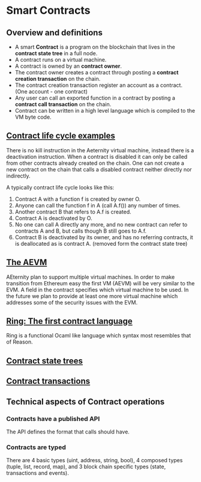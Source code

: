 # Smart Contracts

## Overview and definitions

- A smart **Contract** is a program on the blockchain that lives in the **contract state tree** in a full node.
- A contract runs on a virtual machine.
- A contract is owned by an **contract owner**.
- The contract owner creates a contract through posting a **contract creation transaction** on the chain.
- The contract creation transaction register an account as a contract. (One account - one contract)
- Any user can call an exported function in a contract by posting a  **contract call transaction** on the chain.
- Contract can be written in a high level language which is compiled to the VM byte code.

## [Contract life cycle examples](./contract_life_cycle.md)

There is no kill instruction in the Aeternity virtual machine, instead there is a deactivation instruction.
When a contract is disabled it can only be called from other contracts already created on the chain.
One can not create a new contract on the chain that calls a disabled contract neither directly nor indirectly.

A typically contract life cycle looks like this:
1. Contract A with a function f is created by owner O.
2. Anyone can call the function f in A (call A.f()) any number of times.
3. Another contract B that refers to A.f is created.
4. Contract A is deactivated by O.
5. No one can call A directly any more, and no new contract can refer to contracts A and B, but calls though B still goes to A.f.
6. Contract B is deactivated by its owner, and has no referring contracts, it is deallocated as is contract A. (removed form the contract state tree)

## [The AEVM](./aevm.md)

AEternity plan to support multiple virtual machines.
In order to make transition from Ethereum easy the first VM (AEVM) will be very similar to the EVM.
A field in the contract specifies which virtual machine to be used.
In the future we plan to provide at least one more virtual machine which addresses some of the
security issues with the EVM.

## [Ring: The first contract language](./ring.md)

Ring is a functional Ocaml like language which syntax most resembles that of Reason.

## [Contract state trees](./contract_state_tree.md)


## [Contract transactions](./contract_transactions.md)

## Technical aspects of Contract operations

### Contracts have a published API

The API defines the format that calls should have.

### Contracts are typed

There are 4 basic types (uint, address, string, bool), 4 composed types (tuple, list, record, map), and 3 block chain specific types (state, transactions and events).


